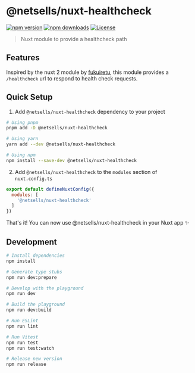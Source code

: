 # @netsells/nuxt-healthcheck

[![npm version][npm-version-src]][npm-version-href]
[![npm downloads][npm-downloads-src]][npm-downloads-href]
[![License][license-src]][license-href]

> Nuxt module to provide a healthcheck path

## Features

Inspired by the nuxt 2 module by [fukuiretu](https://github.com/fukuiretu/nuxt-healthcheck), this module provides a `/healthcheck` url to respond to health check requests. 

## Quick Setup

1. Add `@netsells/nuxt-healthcheck` dependency to your project

```bash
# Using pnpm
pnpm add -D @netsells/nuxt-healthcheck

# Using yarn
yarn add --dev @netsells/nuxt-healthcheck

# Using npm
npm install --save-dev @netsells/nuxt-healthcheck
```

2. Add `@netsells/nuxt-healthcheck` to the `modules` section of `nuxt.config.ts`

```js
export default defineNuxtConfig({
  modules: [
    '@netsells/nuxt-healthcheck'
  ]
})
```

That's it! You can now use @netsells/nuxt-healthcheck in your Nuxt app ✨

## Development

```bash
# Install dependencies
npm install

# Generate type stubs
npm run dev:prepare

# Develop with the playground
npm run dev

# Build the playground
npm run dev:build

# Run ESLint
npm run lint

# Run Vitest
npm run test
npm run test:watch

# Release new version
npm run release
```

<!-- Badges -->
[npm-version-src]: https://img.shields.io/npm/v/@netsells/nuxt-healthcheck/latest.svg?style=flat&colorA=18181B&colorB=28CF8D
[npm-version-href]: https://npmjs.com/package/@netsells/nuxt-healthcheck

[npm-downloads-src]: https://img.shields.io/npm/dm/@netsells/nuxt-healthcheck.svg?style=flat&colorA=18181B&colorB=28CF8D
[npm-downloads-href]: https://npmjs.com/package/@netsells/nuxt-healthcheck

[license-src]: https://img.shields.io/npm/l/@netsells/nuxt-healthcheck.svg?style=flat&colorA=18181B&colorB=28CF8D
[license-href]: https://npmjs.com/package/@netsells/nuxt-healthcheck
